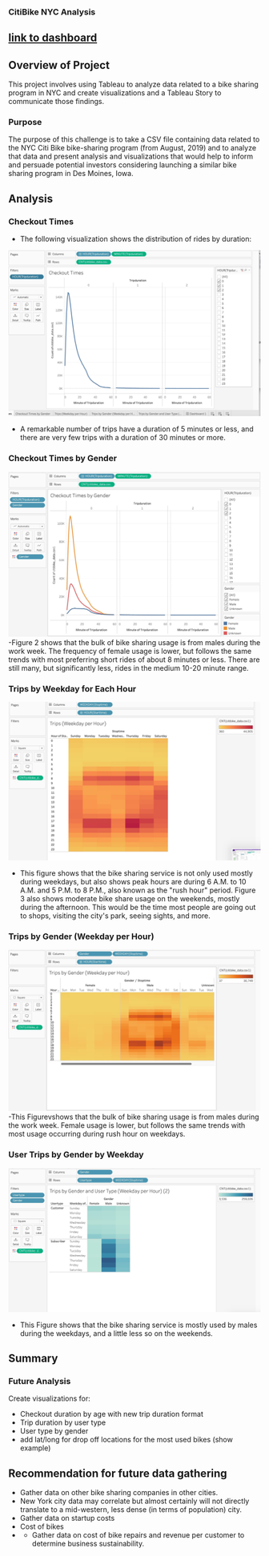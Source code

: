 ### CitiBike NYC Analysis

## [link to dashboard](https://public.tableau.com/app/profile/morris4358/viz/challenge14_16562756470680/Story1?publish=yes)

## Overview of Project
This project involves using Tableau to analyze data related to a bike sharing program in NYC and create visualizations and a Tableau Story to communicate those findings. 

### Purpose
The purpose of this challenge is to take a CSV file containing data related to the NYC Citi Bike bike-sharing program (from August, 2019) and to analyze that data and present analysis and visualizations that would help to inform and persuade potential investors considering launching a similar bike sharing program in Des Moines, Iowa. 

## Analysis

### Checkout Times

- The following visualization shows the distribution of rides by duration:

![Rides by Duration](https://github.com/morriscomia/NYC_Citibike_Challenge/blob/main/IMAGES/Checkout%20Times.jpeg)

- A remarkable number of trips have a duration of 5 minutes or less, and there are very few trips with a duration of 30 minutes or more.

### Checkout Times by Gender
![image](https://github.com/morriscomia/NYC_Citibike_Challenge/blob/main/IMAGES/Checkout%20Times%20by%20Gender.jpeg)
-Figure 2 shows that the bulk of bike sharing usage is from males during the work week. The frequency of female usage is lower, but follows the same trends with most preferring short rides of about 8 minutes or less. There are still many, but significantly less, rides in the medium 10-20 minute range.


### Trips by Weekday for Each Hour 
![image](https://github.com/morriscomia/NYC_Citibike_Challenge/blob/main/IMAGES/Trips%20(Weekday%20per%20Hour).jpeg)
- This figure shows that the bike sharing service is not only used mostly during weekdays, but also shows peak hours are during 6 A.M. to 10 A.M. and 5 P.M. to 8 P.M., also known as the "rush hour" period. Figure 3 also shows moderate bike share usage on the weekends, mostly during the afternoon. This would be the time most people are going out to shops, visiting the city's park, seeing sights, and more.

### Trips by Gender (Weekday per Hour)
![image](https://github.com/morriscomia/NYC_Citibike_Challenge/blob/main/IMAGES/Trips%20by%20Gender%20(Weekday%20per%20Hour).jpeg)
-This Figurevshows that the bulk of bike sharing usage is from males during the work week. Female usage is lower, but follows the same trends with most usage occurring during rush hour on weekdays.


### User Trips by Gender by Weekday 
![image](https://github.com/morriscomia/NYC_Citibike_Challenge/blob/main/IMAGES/Trips%20by%20Gender%20and%20User%20Type%20(Weekday%20per%20Hour).jpeg)

- This Figure shows that the bike sharing service is mostly used by males during the weekdays, and a little less so on the weekends.

## Summary

### Future Analysis

Create visualizations for:

* Checkout duration by age with new trip duration format
* Trip duration by user type
* User type by gender
* add lat/long for drop off locations for the most used bikes (show example)

## Recommendation for future data gathering

* Gather data on other bike sharing companies in other cities.
* New York city data may correlate but almost certainly will not directly translate to a mid-western, less dense (in terms of population) city.
* Gather data on startup costs
* Cost of bikes
* * Gather data on cost of bike repairs and revenue per customer to determine business sustainability.


